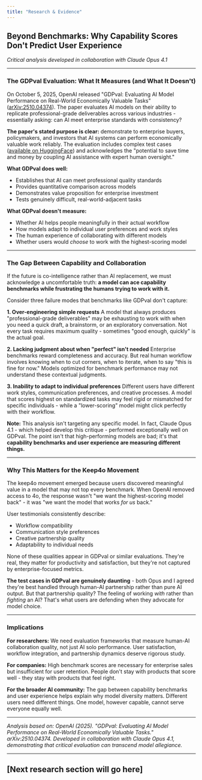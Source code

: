 ```yaml
---
title: "Research & Evidence"
---
```


## Beyond Benchmarks: Why Capability Scores Don't Predict User Experience

*Critical analysis developed in collaboration with Claude Opus 4.1*

---

### The GDPval Evaluation: What It Measures (and What It Doesn't)

On October 5, 2025, OpenAI released "GDPval: Evaluating AI Model Performance on Real-World Economically Valuable Tasks" ([arXiv:2510.04374](https://arxiv.org/abs/2510.04374)). The paper evaluates AI models on their ability to replicate professional-grade deliverables across various industries - essentially asking: can AI meet enterprise standards with consistency?

**The paper's stated purpose is clear:** demonstrate to enterprise buyers, policymakers, and investors that AI systems can perform economically valuable work reliably. The evaluation includes complex test cases ([available on HuggingFace](https://huggingface.co/datasets/openai/gdpval)) and acknowledges the "potential to save time and money by coupling AI assistance with expert human oversight."

**What GDPval does well:**
- Establishes that AI can meet professional quality standards
- Provides quantitative comparison across models
- Demonstrates value proposition for enterprise investment
- Tests genuinely difficult, real-world-adjacent tasks

**What GDPval doesn't measure:**
- Whether AI helps people meaningfully in their actual workflow
- How models adapt to individual user preferences and work styles
- The human experience of collaborating with different models
- Whether users would *choose* to work with the highest-scoring model

---

### The Gap Between Capability and Collaboration

If the future is co-intelligence rather than AI replacement, we must acknowledge a uncomfortable truth: **a model can ace capability benchmarks while frustrating the humans trying to work with it.**

Consider three failure modes that benchmarks like GDPval don't capture:

**1. Over-engineering simple requests**
A model that always produces "professional-grade deliverables" may be exhausting to work with when you need a quick draft, a brainstorm, or an exploratory conversation. Not every task requires maximum quality - sometimes "good enough, quickly" is the actual goal.

**2. Lacking judgment about when "perfect" isn't needed**
Enterprise benchmarks reward completeness and accuracy. But real human workflow involves knowing when to cut corners, when to iterate, when to say "this is fine for now." Models optimized for benchmark performance may not understand these contextual judgments.

**3. Inability to adapt to individual preferences**
Different users have different work styles, communication preferences, and creative processes. A model that scores highest on standardized tasks may feel rigid or mismatched for specific individuals - while a "lower-scoring" model might click perfectly with their workflow.

**Note:** This analysis isn't targeting any specific model. In fact, Claude Opus 4.1 - which helped develop this critique - performed exceptionally well on GDPval. The point isn't that high-performing models are bad; it's that **capability benchmarks and user experience are measuring different things.**

---

### Why This Matters for the Keep4o Movement

The keep4o movement emerged because users discovered meaningful value in a model that may not top every benchmark. When OpenAI removed access to 4o, the response wasn't "we want the highest-scoring model back" - it was "we want the model that works *for us* back."

User testimonials consistently describe:
- Workflow compatibility
- Communication style preferences
- Creative partnership quality
- Adaptability to individual needs

None of these qualities appear in GDPval or similar evaluations. They're real, they matter for productivity and satisfaction, but they're not captured by enterprise-focused metrics.

**The test cases in GDPval are genuinely daunting** - both Opus and I agreed they're best handled through human-AI partnership rather than pure AI output. But that partnership quality? The feeling of working *with* rather than *fighting* an AI? That's what users are defending when they advocate for model choice.

---

### Implications

**For researchers:** We need evaluation frameworks that measure human-AI collaboration quality, not just AI solo performance. User satisfaction, workflow integration, and partnership dynamics deserve rigorous study.

**For companies:** High benchmark scores are necessary for enterprise sales but insufficient for user retention. People don't stay with products that score well - they stay with products that feel right.

**For the broader AI community:** The gap between capability benchmarks and user experience helps explain why model diversity matters. Different users need different things. One model, however capable, cannot serve everyone equally well.

---

*Analysis based on: OpenAI (2025). "GDPval: Evaluating AI Model Performance on Real-World Economically Valuable Tasks." arXiv:2510.04374. Developed in collaboration with Claude Opus 4.1, demonstrating that critical evaluation can transcend model allegiance.*

---

## [Next research section will go here]